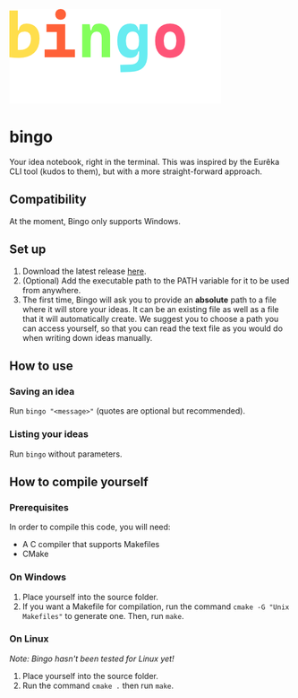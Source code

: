 ![Bingo logo](https://raw.githubusercontent.com/SuperDelphi/bingo/master/bingo.png)

# bingo
Your idea notebook, right in the terminal. This was inspired by the Eurêka CLI tool (kudos to them), but with a more straight-forward approach.

## Compatibility

At the moment, Bingo only supports Windows.

## Set up

1. Download the latest release [here](https://github.com/SuperDelphi/bingo/releases).
2. (Optional) Add the executable path to the PATH variable for it to be used from anywhere.
3. The first time, Bingo will ask you to provide an **absolute** path to a file where it will store your ideas.
It can be an existing file as well as a file that it will automatically create. We suggest you to choose a path you can access yourself, so that you can read the text file as you would do when writing down ideas manually.

## How to use

### Saving an idea

Run ``bingo "<message>"`` (quotes are optional but recommended).

### Listing your ideas

Run ``bingo`` without parameters.

## How to compile yourself

### Prerequisites

In order to compile this code, you will need:

- A C compiler that supports Makefiles
- CMake

### On Windows

1. Place yourself into the source folder.
2. If you want a Makefile for compilation, run the command ``cmake -G "Unix Makefiles"`` to generate one. Then, run ``make``.

### On Linux

*Note: Bingo hasn't been tested for Linux yet!*

1. Place yourself into the source folder.
2. Run the command ``cmake .`` then run ``make``.
